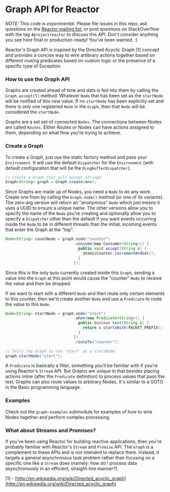 # Graph API for Reactor

_NOTE:_ This code is *experimental*. Please file issues in this repo, ask questions on the [Reactor mailing list](https://groups.google.com/forum/#!forum/reactor-framework), or post questions on StackOverflow with the tag `#projectreactor` to discuss this API. Don't consider anything you see here final or production-ready! You've been warned. :)

Reactor's Graph API is inspired by the Directed Acyclic Graph [1] concept and provides a concise way to wire artibrary actions together based on different routing predicates based on custom logic or the presence of a specific type of Exception.

### How to use the Graph API

Graphs are created ahead of time and data is fed into them by calling the `Graph.accept(T)` method. Whatever `Node` that has been set as the `startNode` will be notified of this new value. If no `startNode` has been explicitly set and there is only one registered `Node` in the `Graph`, then that `Node` will be considered the `startNode`.

Graphs are a set set of connected `Nodes`. The connections between Nodes are called `Routes`. Either Routes or Nodes can have actions assigned to them, depending on what flow you're trying to achieve.

### Create a Graph

To create a Graph, just use the static factory method and pass your `Environment`. It will use the default `Dispatcher` for the `Environment` (with default configuration that will be the `RingBufferDispatcher`).

```java
// Create a Graph that will accept Strings
Graph<String> graph = Graph.create(env);
```

Since Graphs are made up of Nodes, you need a `Node` to do any work. Create one from by calling the `Graph.node()` method (or one of its variants). The zero-arg version will return an "anonymous" `Node` which just means it uses a UUID to ensure a unique name. The other versions allow you to specify the name of the `Node` you're creating and optionally allow you to specify a `Dispatcher` other than the default if you want events occurring inside the `Node` to be in different threads than the initial, incoming events that enter the Graph at the "top".

```java
Node<String> countNode = graph.node("counter")
                              .consume(new Consumer<String>() {
                                public void accept(String s) {
                                  atomicCounter.incrementAndGet();
                                }
                              });
```

Since this is the only `Node` currently created inside this `Graph`, sending a value into the `Graph` at this point would cause the "counter" `Node` to receive the value and then be dropped.

If we want to start with a different `Node` and then route only certain elements to this counter, then we'd create another `Node` and use a `Predicate` to route the value to this `Node`.

```java
Node<String> startNode = graph.node("start")
                              .when(new Predicate<String>() {
                                public boolean test(String s) {
                                  return s.startsWith(PACKET_PREFIX);
                                }
                              })
                              .routeTo("counter");

// Tells the Graph to use 'start' as a startNode
graph.startNode("start");
```

A `Predicate` is basically a filter, something you'll be familiar with if you're using Reactor's `Stream` API. But Graphs are unique in that besides placing actions inline (after the `Predicate` definition) to process values that pass the test, Graphs can also route values to arbitrary Nodes. It's similar to a GOTO in the Basic programming language.

### Examples

Check out the `graph-examples` submodule for examples of how to wire Nodes together and perform complex processing.

### What about Streams and Promises?

If you've been using Reactor for building reactive applications, then you're probably familiar with Reactor's `Stream` and `Promise` API. The `Graph` is a complement to these APIs and is not intended to replace them. Instead, it targets a general asynchronous task problem rather than focusing on a specific one like a `Stream` does (namely: how do I process data asynchronously in an efficient, straight-line manner?).

[1] - [http://en.wikipedia.org/wiki/Directed_acyclic_graph](http://en.wikipedia.org/wiki/Directed_acyclic_graph)